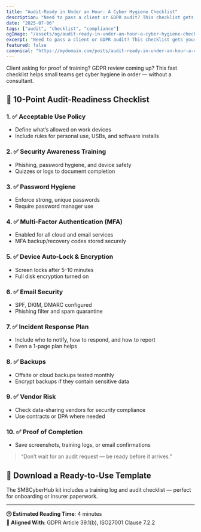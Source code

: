 ```yaml
---
title: "Audit-Ready in Under an Hour: A Cyber Hygiene Checklist"
description: "Need to pass a client or GDPR audit? This checklist gets your team’s cyber hygiene in shape — fast."
date: "2025-07-06"
tags: ["audit", "checklist", "compliance"]
ogImage: "/assets/og/audit-ready-in-under-an-hour-a-cyber-hygiene-checklist.png"
excerpt: "Need to pass a client or GDPR audit? This checklist gets your team’s cyber hygiene in shape — fast."
featured: false
canonical: "https://mydomain.com/posts/audit-ready-in-under-an-hour-a-cyber-hygiene-checklist"
---
```


Client asking for proof of training? GDPR review coming up? This fast checklist helps small teams get cyber hygiene in order — without a consultant.

## 🧾 10-Point Audit-Readiness Checklist

### 1. ✅ Acceptable Use Policy
- Define what’s allowed on work devices
- Include rules for personal use, USBs, and software installs

### 2. ✅ Security Awareness Training
- Phishing, password hygiene, and device safety
- Quizzes or logs to document completion

### 3. ✅ Password Hygiene
- Enforce strong, unique passwords
- Require password manager use

### 4. ✅ Multi-Factor Authentication (MFA)
- Enabled for all cloud and email services
- MFA backup/recovery codes stored securely

### 5. ✅ Device Auto-Lock & Encryption
- Screen locks after 5–10 minutes
- Full disk encryption turned on

### 6. ✅ Email Security
- SPF, DKIM, DMARC configured
- Phishing filter and spam quarantine

### 7. ✅ Incident Response Plan
- Include who to notify, how to respond, and how to report
- Even a 1-page plan helps

### 8. ✅ Backups
- Offsite or cloud backups tested monthly
- Encrypt backups if they contain sensitive data

### 9. ✅ Vendor Risk
- Check data-sharing vendors for security compliance
- Use contracts or DPA where needed

### 10. ✅ Proof of Completion
- Save screenshots, training logs, or email confirmations

> “Don’t wait for an audit request — be ready before it arrives.”

## 🚀 Download a Ready-to-Use Template
The SMBCyberHub kit includes a training log and audit checklist — perfect for onboarding or insurer paperwork.

---

**🕒 Estimated Reading Time**: 4 minutes  
**🔐 Aligned With**: GDPR Article 39.1(b), ISO27001 Clause 7.2.2
